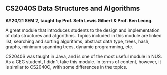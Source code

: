 ## CS2040S Data Structures and Algorithms

**AY20/21 SEM 2, taught by Prof. Seth Lewis Gilbert & Prof. Ben Leong.**

A great module that introduces students to the design and implementation of
data structures and algorithms. Topics included in this module are linked list,
searching and sorting algorithms, abstract data type, trees, hash, graphs, minimum spanning trees, dynamic programming, etc.

CS2040S was taught in Java, and is one of the most useful module in NUS. As a
CEG student, I didn't take this module. In terms of content, however, it is
similar to CS2040C, with some differences in the topics.
